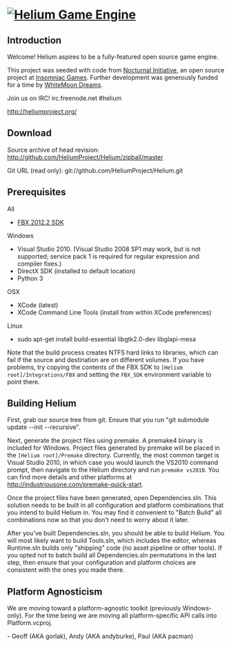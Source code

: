 <a href="http://heliumproject.org/">![Helium Game Engine](https://raw.github.com/HeliumProject/Helium/master/Data/Textures/Helium.png)</a>
============

Introduction
----------------------------------------

Welcome! Helium aspires to be a fully-featured open source game engine.

This project was seeded with code from [Nocturnal Initiative][], an open source
project at [Insomniac Games][]. Further development was generously funded for a
time by [WhiteMoon Dreams][]. 

Join us on IRC!
irc.freenode.net #helium

http://heliumproject.org/

[Nocturnal Initiative]: http://nocturnal.insomniacgames.com/
[Insomniac Games]: http://www.insomniacgames.com/
[WhiteMoon Dreams]: http://whitemoondreams.com/


Download
----------------------------------------

Source archive of head revision:
http://github.com/HeliumProject/Helium/zipball/master

Git URL (read only):
git://github.com/HeliumProject/Helium.git


Prerequisites
----------------------------------------

All
 - [FBX 2012.2 SDK](http://usa.autodesk.com/adsk/servlet/pc/item?siteID=123112&id=20425230)

Windows
 - Visual Studio 2010. (Visual Studio 2008 SP1 may work, but is not supported;
   service pack 1 is required for regular expression and compiler fixes.)
 - DirectX SDK (installed to default location)
 - Python 3

OSX
 - XCode (latest)
 - XCode Command Line Tools (install from within XCode preferences)

Linux
 - sudo apt-get install build-essential libgtk2.0-dev libglapi-mesa

Note that the build process creates NTFS hard links to libraries, which can fail
if the source and destination are on different volumes. If you have problems,
try copying the contents of the FBX SDK to `[Helium root]/Integrations/FBX` and
setting the `FBX_SDK` environment variable to point there.


Building Helium
----------------------------------------

First, grab our source tree from git. Ensure that you run 
"git submodule update --init --recursive".

Next, generate the project files using premake. A premake4 binary is included
for Windows. Project files generated by premake will be placed in the
`[Helium root]/Premake` directory. Currently, the most common target is Visual
Studio 2010, in which case you would launch the VS2010 command prompt, then
navigate to the Helium directory and run `premake vs2010`. You can find more
details and other platforms at http://industriousone.com/premake-quick-start.

Once the project files have been generated, open Dependencies.sln. This solution
needs to be built in all configuration and platform combinations that you intend
to build Helium in. You may find it convenient to "Batch Build" all combinations
now so that you don't need to worry about it later.

After you've built Dependencies.sln, you should be able to build Helium. You
will most likely want to build Tools.sln, which includes the editor, whereas
Runtime.sln builds only "shipping" code (no asset pipeline or other tools).
If you opted not to batch build all Dependencies.sln permutations in the last
step, then ensure that your configuration and platform choices are consistent
with the ones you made there.


Platform Agnosticism
----------------------------------------

We are moving toward a platform-agnostic toolkit (previously Windows-only).
For the time being we are moving all platform-specific API calls into
Platform.vcproj.

\- Geoff (AKA gorlak), Andy (AKA andyburke), Paul (AKA pacman)
